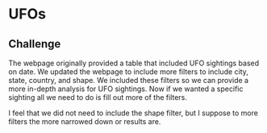 # UFOs

## Challenge
The webpage originally provided a table that included UFO sightings based on date. We updated the webpage to include more filters to include city, state, country, and shape. We included these filters so we can provide a more in-depth analysis for UFO sightings. Now if we wanted a specific sighting all we need to do is fill out more of the filters. 

I feel that we did not need to include the shape filter, but I suppose to more filters the more narrowed down or results are. 
